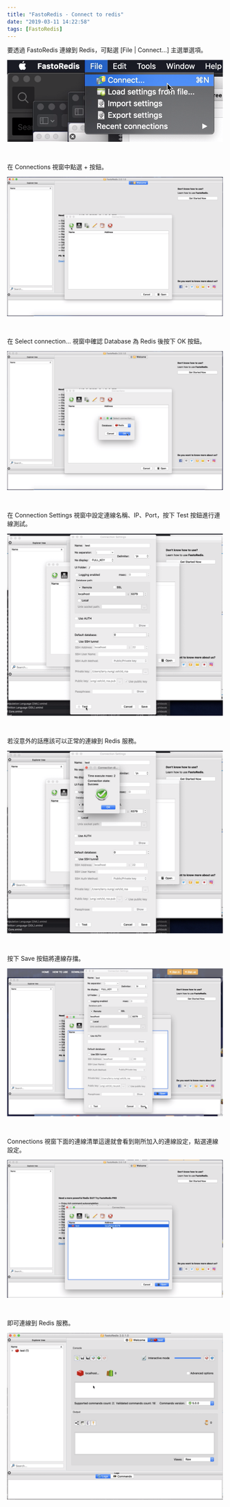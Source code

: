 ```yaml
---
title: "FastoRedis - Connect to redis"
date: "2019-03-11 14:22:58"
tags: [FastoRedis]
---
```



要透過 FastoRedis 連線到 Redis，可點選 [File | Connect...] 主選單選項。  

<!-- More -->

![1.png](1.png)

<br/>


在 Connections 視窗中點選 + 按鈕。  

![2.png](2.png)

<br/>


在 Select connection... 視窗中確認 Database 為 Redis 後按下 OK 按鈕。  

![3.png](3.png)

<br/>


在 Connection Settings 視窗中設定連線名稱、IP、Port，按下 Test 按鈕進行連線測試。  

![4.png](4.png)

<br/>


若沒意外的話應該可以正常的連線到 Redis 服務。  

![5.png](5.png)

<br/>


按下 Save 按鈕將連線存擋。  

![6.png](6.png)

<br/>


Connections 視窗下面的連線清單這邊就會看到剛所加入的連線設定，點選連線設定。  

![7.png](7.png)

<br/>


即可連線到 Redis 服務。  

![8.png](8.png)

<br/>

